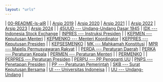 ```yaml
---
layout: "urls"
---
```


| [00-README-ls-alR](00-README-ls-alR.md) |
| [Arsip 2019](https://uuppri.github.io/2019/) | [Arsip 2020](https://uuppri.github.io/2020/) | [Arsip 2021](https://uuppri.github.io/2021/) | 
| [Arsip 2022](https://uuppri.github.io/2022/) | [Arsip 2023](https://uuppri.github.io/2023/) | [Arsip 2024](https://uuppri.github.io/2024/) | 
| [45UUD --- Undang-Undang Dasar 1945](45UUD/) | [IDX --- Indonesia Stock Exchange](IDX/)     | [INPRES --- Instruksi Presiden](INPRES/) |
| [KEPMEN --- Keputusan Menteri](KEPMEN/)      | [KEPMENKO --- Menteri Koordinator](KEPMENKO/) | [KEPPRES --- Keputusan Presiden](KEPPRES/)   | 
| [KEPSESMENKO](KEPSESMENKO/)   | [MK --- Mahkamah Konstitusi](MK/)        | [MPR --- Majelis Permusyawaran Rakyat](MPR/) |
| [PERDA --- Peraturan Daerah](PERDA/)         | [PERKA --- Peraturan Kepala](PERKA/)     | [PERMEN --- Peraturan Menteri](PERMEN/)      |
| [PERMENKO](PERMENKO/)      |
| [PERPRES --- Peraturan Presiden](PERPRES/)   | [PERPU --- PP Pengganti UU](PERPU/) | [PNPS --- Penetapan Presiden](PNPS/) |
| [PP --- Peraturan Pemerintah](PP/)           | [SKB --- Surat Keputusan Bersama](SKB/)      | [UI --- Universitas Indoneisa](UI/)      |
| [UU --- Undang-Undang](UU/)                  |

